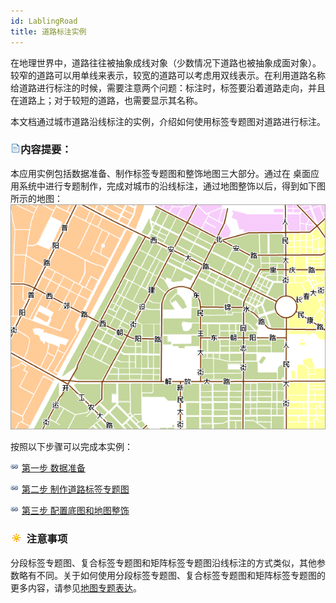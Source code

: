 ```yaml
---
id: LablingRoad
title: 道路标注实例
---
```

在地理世界中，道路往往被抽象成线对象（少数情况下道路也被抽象成面对象）。较窄的道路可以用单线来表示，较宽的道路可以考虑用双线表示。在利用道路名称给道路进行标注的时候，需要注意两个问题：标注时，标签要沿着道路走向，并且在道路上；对于较短的道路，也需要显示其名称。

本文档通过城市道路沿线标注的实例，介绍如何使用标签专题图对道路进行标注。

### ![](../../img/read.gif)内容提要：

本应用实例包括数据准备、制作标签专题图和整饰地图三大部分。通过在
桌面应用系统中进行专题制作，完成对城市的沿线标注，通过地图整饰以后，得到如下图所示的地图：  
  ![](img/RoadResult.png)  

  
按照以下步骤可以完成本实例：

![](../../img/smalltitle.png) [第一步 数据准备](LablingRoadStep1.htm)

![](../../img/smalltitle.png) [第二步 制作道路标签专题图](LablingRoadStep2.htm)

![](../../img/smalltitle.png) [第三步 配置底图和地图整饰](LablingRoadStep3.htm)

### ![](../../img/note.png) 注意事项

分段标签专题图、复合标签专题图和矩阵标签专题图沿线标注的方式类似，其他参数略有不同。关于如何使用分段标签专题图、复合标签专题图和矩阵标签专题图的更多内容，请参见[地图专题表达](Mapping.htm)。
